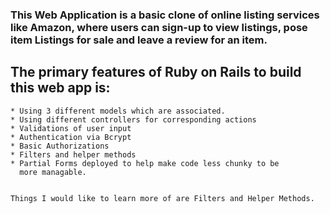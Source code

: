 <H3>This Web Application is a basic clone of online listing services like
Amazon, where users can sign-up to view listings, pose item Listings for sale
and leave a review for an item.</h3>

<H2>The primary features of Ruby on Rails to build this web app is: </h2>

    * Using 3 different models which are associated.
    * Using different controllers for corresponding actions
    * Validations of user input
    * Authentication via Bcrypt
    * Basic Authorizations
    * Filters and helper methods
    * Partial Forms deployed to help make code less chunky to be
      more managable.


    Things I would like to learn more of are Filters and Helper Methods.
